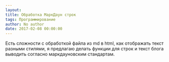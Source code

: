 ```yaml
---
layout:
title: Обработка МаркДаун строк
tags: Программирование
author: No author
date: 2017-02-08 00:00:00
---
```

Есть сложности с обработкой файла из md в html, как отображать текст разными стилями, я предлагаю делать функции для строк и текст блога выводить согласно маркдауновским стандартам.